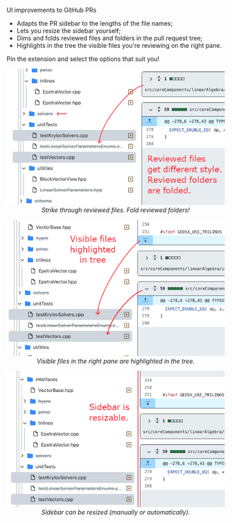 UI improvements to GitHub PRs
- Adapts the PR sidebar to the lengths of the file names;
- Lets you resize the sidebar yourself;
- Dims and folds reviewed files and folders in the pull request tree;
- Highlights in the tree the visible files you're reviewing on the right pane.

Pin the extension and select the options that suit you!

<p align="center">
    <img src="doc/reviewed_files_and_folders-640x400.png"><br>
    <em>Strike through reviewed files. Fold reviewed folders!</em>
</p>
<p align="center">
    <img src="doc/visible_files_highlighted_in_tree-640x400.png"><br>
    <em>Visible files in the right pane are highlighted in the tree.</em>
</p>
<p align="center">
    <img src="doc/sidebar_is_resizable-640x400.png"><br>
    <em>Sidebar can be resized (manually or automatically).</em>
</p>
